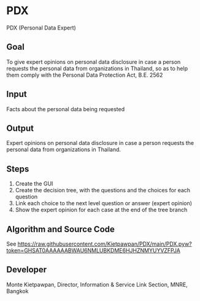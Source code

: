 # PDX
PDX (Personal Data Expert)

## Goal
To give expert opinions on personal data disclosure in case a person requests the personal data from organizations in Thailand, so as to help them comply with the Personal Data Protection Act, B.E. 2562
  
## Input
Facts about the personal data being requested

## Output
Expert opinions on personal data disclosure in case a person requests the personal data from organizations in Thailand.  

## Steps
1. Create the GUI
2. Create the decision tree, with the questions and the choices for each question 
3. Link each choice to the next level question or answer (expert opinion)
4. Show the expert opinion for each case at the end of the tree branch

## Algorithm and Source Code
See https://raw.githubusercontent.com/Kietpawpan/PDX/main/PDX.pyw?token=GHSAT0AAAAAABWAU6NMLUBKDME6HJHZNMYUYVZFPJA

## Developer
Monte Kietpawpan, Director, Information & Service Link Section, MNRE, Bangkok
